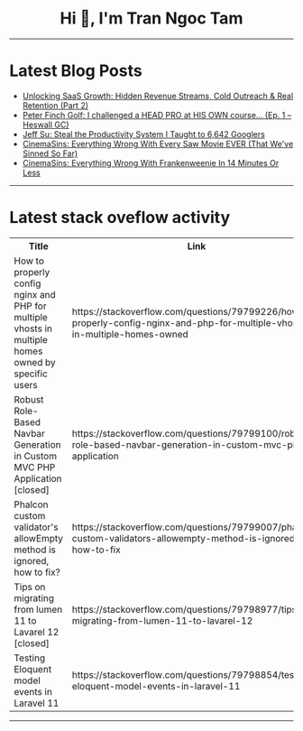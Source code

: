 <h1 align="center">Hi 👋, I'm Tran Ngoc Tam</h1>

---

# Latest Blog Posts 
<!-- BLOG-POST-LIST:START -->
- [Unlocking SaaS Growth: Hidden Revenue Streams, Cold Outreach &amp; Real Retention &lpar;Part 2&rpar;](https://dev.to/mukul_sharma/unlocking-saas-growth-hidden-revenue-streams-cold-outreach-real-retention-part-2-1l09)
- [Peter Finch Golf: I challenged a HEAD PRO at HIS OWN course... &lpar;Ep. 1 – Heswall GC&rpar;](https://dev.to/youtube_golf/peter-finch-golf-i-challenged-a-head-pro-at-his-own-course-ep-1-heswall-gc-3aho)
- [Jeff Su: Steal the Productivity System I Taught to 6,642 Googlers](https://dev.to/future_ai/jeff-su-steal-the-productivity-system-i-taught-to-6642-googlers-473h)
- [CinemaSins: Everything Wrong With Every Saw Movie EVER &lpar;That We&#39;ve Sinned So Far&rpar;](https://dev.to/popcorn_movies/cinemasins-everything-wrong-with-every-saw-movie-ever-that-weve-sinned-so-far-ifi)
- [CinemaSins: Everything Wrong With Frankenweenie In 14 Minutes Or Less](https://dev.to/popcorn_movies/cinemasins-everything-wrong-with-frankenweenie-in-14-minutes-or-less-3e3)
<!-- BLOG-POST-LIST:END -->

---

# Latest stack oveflow activity
<table>
  <tr><th>Title</th><th>Link</th></tr>
  <!-- STACKOVERFLOW:START --><tr><td>How to properly config nginx and PHP for multiple vhosts in multiple homes owned by specific users</td><td>https://stackoverflow.com/questions/79799226/how-to-properly-config-nginx-and-php-for-multiple-vhosts-in-multiple-homes-owned</td></tr><tr><td>Robust Role-Based Navbar Generation in Custom MVC PHP Application [closed]</td><td>https://stackoverflow.com/questions/79799100/robust-role-based-navbar-generation-in-custom-mvc-php-application</td></tr><tr><td>Phalcon custom validator&#39;s allowEmpty method is ignored, how to fix?</td><td>https://stackoverflow.com/questions/79799007/phalcon-custom-validators-allowempty-method-is-ignored-how-to-fix</td></tr><tr><td>Tips on migrating from lumen 11 to Lavarel 12 [closed]</td><td>https://stackoverflow.com/questions/79798977/tips-on-migrating-from-lumen-11-to-lavarel-12</td></tr><tr><td>Testing Eloquent model events in Laravel 11</td><td>https://stackoverflow.com/questions/79798854/testing-eloquent-model-events-in-laravel-11</td></tr><!-- STACKOVERFLOW:END -->
</table>

---


